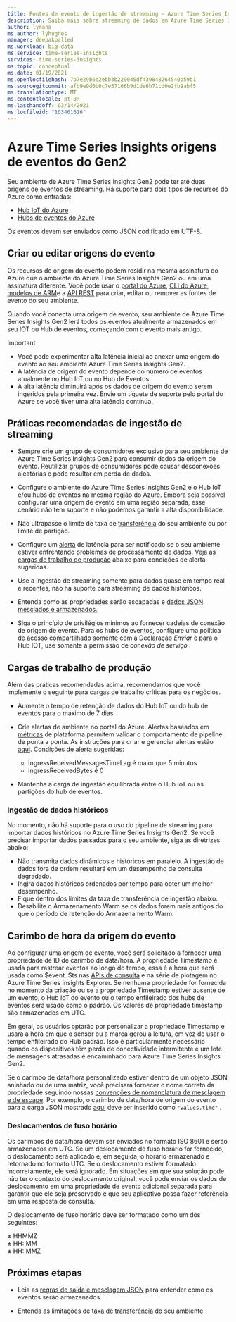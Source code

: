 ```yaml
---
title: Fontes de evento de ingestão de streaming – Azure Time Series Insights Gen2 | Microsoft Docs
description: Saiba mais sobre streaming de dados em Azure Time Series Insights Gen2.
author: lyrana
ms.author: lyhughes
manager: deepakpalled
ms.workload: big-data
ms.service: time-series-insights
services: time-series-insights
ms.topic: conceptual
ms.date: 01/19/2021
ms.openlocfilehash: 7b7e29b6e2ebb3b229045df439848264540b59b1
ms.sourcegitcommit: afb9e9d0b0c7e37166b9d1de6b71cd0e2fb9abf5
ms.translationtype: MT
ms.contentlocale: pt-BR
ms.lasthandoff: 03/14/2021
ms.locfileid: "103461616"
---
```

# <a name="azure-time-series-insights-gen2-event-sources"></a>Azure Time Series Insights origens de eventos do Gen2

 Seu ambiente de Azure Time Series Insights Gen2 pode ter até duas origens de eventos de streaming. Há suporte para dois tipos de recursos do Azure como entradas:

- [Hub IoT do Azure](../iot-hub/about-iot-hub.md)
- [Hubs de eventos do Azure](../event-hubs/event-hubs-about.md)

Os eventos devem ser enviados como JSON codificado em UTF-8.

## <a name="create-or-edit-event-sources"></a>Criar ou editar origens do evento

Os recursos de origem do evento podem residir na mesma assinatura do Azure que o ambiente do Azure Time Series Insights Gen2 ou em uma assinatura diferente. Você pode usar o [portal do Azure](./tutorial-set-up-environment.md#create-an-azure-time-series-insights-gen2-environment), [CLI do Azure](https://github.com/Azure/azure-cli-extensions/tree/master/src/timeseriesinsights), [modelos de ARM](time-series-insights-manage-resources-using-azure-resource-manager-template.md)e a [API REST](/rest/api/time-series-insights/management(gen1/gen2)/eventsources) para criar, editar ou remover as fontes de evento do seu ambiente.

Quando você conecta uma origem de evento, seu ambiente de Azure Time Series Insights Gen2 lerá todos os eventos atualmente armazenados em seu IOT ou Hub de eventos, começando com o evento mais antigo.

> [!IMPORTANT]
>
> - Você pode experimentar alta latência inicial ao anexar uma origem do evento ao seu ambiente Azure Time Series Insights Gen2.
> - A latência de origem do evento depende do número de eventos atualmente no Hub IoT ou no Hub de Eventos.
> - A alta latência diminuirá após os dados de origem do evento serem ingeridos pela primeira vez. Envie um tíquete de suporte pelo portal do Azure se você tiver uma alta latência contínua.

## <a name="streaming-ingestion-best-practices"></a>Práticas recomendadas de ingestão de streaming

- Sempre crie um grupo de consumidores exclusivo para seu ambiente de Azure Time Series Insights Gen2 para consumir dados da origem do evento. Reutilizar grupos de consumidores pode causar desconexões aleatórias e pode resultar em perda de dados.

- Configure o ambiente do Azure Time Series Insights Gen2 e o Hub IoT e/ou hubs de eventos na mesma região do Azure. Embora seja possível configurar uma origem de evento em uma região separada, esse cenário não tem suporte e não podemos garantir a alta disponibilidade.

- Não ultrapasse o limite de taxa de [transferência](./concepts-streaming-ingress-throughput-limits.md) do seu ambiente ou por limite de partição.

- Configure um [alerta](./time-series-insights-environment-mitigate-latency.md#monitor-latency-and-throttling-with-alerts) de latência para ser notificado se o seu ambiente estiver enfrentando problemas de processamento de dados. Veja as [cargas de trabalho de produção](./concepts-streaming-ingestion-event-sources.md#production-workloads) abaixo para condições de alerta sugeridas.

- Use a ingestão de streaming somente para dados quase em tempo real e recentes, não há suporte para streaming de dados históricos.

- Entenda como as propriedades serão escapadas e [dados JSON mesclados e armazenados.](./concepts-json-flattening-escaping-rules.md)

- Siga o princípio de privilégios mínimos ao fornecer cadeias de conexão de origem de evento. Para os hubs de eventos, configure uma política de acesso compartilhado somente com a Declaração *Enviar* e para o Hub IOT, use somente a permissão de *conexão de serviço* .

## <a name="production-workloads"></a>Cargas de trabalho de produção

Além das práticas recomendadas acima, recomendamos que você implemente o seguinte para cargas de trabalho críticas para os negócios.

- Aumente o tempo de retenção de dados do Hub IoT ou do hub de eventos para o máximo de 7 dias.

- Crie alertas de ambiente no portal do Azure. Alertas baseados em [métricas](./how-to-monitor-tsi-reference.md#metrics) de plataforma permitem validar o comportamento de pipeline de ponta a ponta. As instruções para criar e gerenciar alertas estão [aqui](./time-series-insights-environment-mitigate-latency.md#monitor-latency-and-throttling-with-alerts). Condições de alerta sugeridas:

  - IngressReceivedMessagesTimeLag é maior que 5 minutos
  - IngressReceivedBytes é 0
- Mantenha a carga de ingestão equilibrada entre o Hub IoT ou as partições do hub de eventos.

### <a name="historical-data-ingestion"></a>Ingestão de dados históricos

No momento, não há suporte para o uso do pipeline de streaming para importar dados históricos no Azure Time Series Insights Gen2. Se você precisar importar dados passados para o seu ambiente, siga as diretrizes abaixo:

- Não transmita dados dinâmicos e históricos em paralelo. A ingestão de dados fora de ordem resultará em um desempenho de consulta degradado.
- Ingira dados históricos ordenados por tempo para obter um melhor desempenho.
- Fique dentro dos limites da taxa de transferência de ingestão abaixo.
- Desabilite o Armazenamento Warm se os dados forem mais antigos do que o período de retenção do Armazenamento Warm.

## <a name="event-source-timestamp"></a>Carimbo de hora da origem do evento

Ao configurar uma origem de evento, você será solicitado a fornecer uma propriedade de ID de carimbo de data/hora. A propriedade Timestamp é usada para rastrear eventos ao longo do tempo, essa é a hora que será usada como $event. $ts nas [APIs de consulta](/rest/api/time-series-insights/dataaccessgen2/query/execute) e na série de plotagem no Azure Time Series insights Explorer. Se nenhuma propriedade for fornecida no momento da criação ou se a propriedade Timestamp estiver ausente de um evento, o Hub IoT do evento ou o tempo enfileirado dos hubs de eventos será usado como o padrão. Os valores de propriedade timestamp são armazenados em UTC.

Em geral, os usuários optarão por personalizar a propriedade Timestamp e usará a hora em que o sensor ou a marca gerou a leitura, em vez de usar o tempo enfileirado do Hub padrão. Isso é particularmente necessário quando os dispositivos têm perda de conectividade intermitente e um lote de mensagens atrasadas é encaminhado para Azure Time Series Insights Gen2.

Se o carimbo de data/hora personalizado estiver dentro de um objeto JSON aninhado ou de uma matriz, você precisará fornecer o nome correto da propriedade seguindo nossas [convenções de nomenclatura de mesclagem e de escape](concepts-json-flattening-escaping-rules.md). Por exemplo, o carimbo de data/hora de origem do evento para a carga JSON mostrado [aqui](concepts-json-flattening-escaping-rules.md#example-a) deve ser inserido como `"values.time"` .

### <a name="time-zone-offsets"></a>Deslocamentos de fuso horário

Os carimbos de data/hora devem ser enviados no formato ISO 8601 e serão armazenados em UTC. Se um deslocamento de fuso horário for fornecido, o deslocamento será aplicado e, em seguida, o horário armazenado e retornado no formato UTC. Se o deslocamento estiver formatado incorretamente, ele será ignorado. Em situações em que sua solução pode não ter o contexto do deslocamento original, você pode enviar os dados de deslocamento em uma propriedade de evento adicional separada para garantir que ele seja preservado e que seu aplicativo possa fazer referência em uma resposta de consulta.

O deslocamento de fuso horário deve ser formatado como um dos seguintes:

± HHMMZ</br>
± HH: MM</br>
± HH: MMZ</br>

## <a name="next-steps"></a>Próximas etapas

- Leia as [regras de saída e mesclagem JSON](./concepts-json-flattening-escaping-rules.md) para entender como os eventos serão armazenados.

- Entenda as limitações de [taxa de transferência](./concepts-streaming-ingress-throughput-limits.md) do seu ambiente
